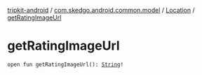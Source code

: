 [tripkit-android](../../index.md) / [com.skedgo.android.common.model](../index.md) / [Location](index.md) / [getRatingImageUrl](./get-rating-image-url.md)

# getRatingImageUrl

`open fun getRatingImageUrl(): `[`String`](https://kotlinlang.org/api/latest/jvm/stdlib/kotlin/-string/index.html)`!`